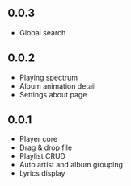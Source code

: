 ## 0.0.3

* Global search

## 0.0.2

* Playing spectrum
* Album animation detail
* Settings about page

## 0.0.1

* Player core
* Drag & drop file
* Playlist CRUD
* Auto artist and album grouping
* Lyrics display
